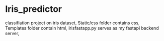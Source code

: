 # Iris_predictor
classifiation project on iris dataset, 
Static/css folder contains css, 
Templates folder contain html,
irisfastapp.py serves as my fastapi backend server,


